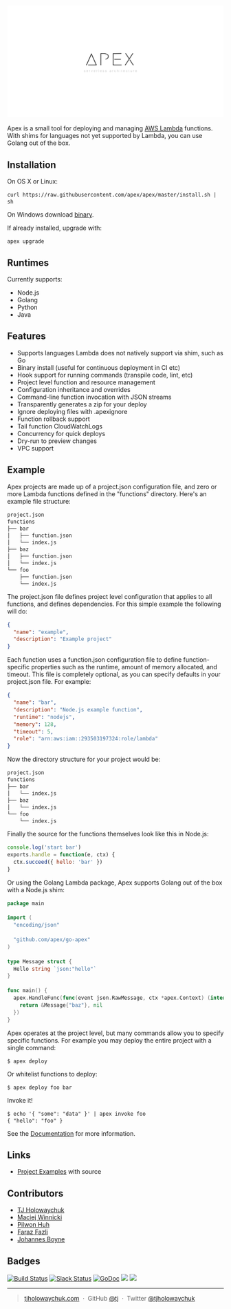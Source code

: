 
![Apex Serverless Architecture](assets/logo.png)

Apex is a small tool for deploying and managing [AWS Lambda](https://aws.amazon.com/lambda/) functions. With shims for languages not yet supported by Lambda, you can use Golang out of the box.

## Installation

On OS X or Linux:

```
curl https://raw.githubusercontent.com/apex/apex/master/install.sh | sh
```

On Windows download [binary](https://github.com/apex/apex/releases).

If already installed, upgrade with:

```
apex upgrade
```

## Runtimes

Currently supports:

- Node.js
- Golang
- Python
- Java

## Features

- Supports languages Lambda does not natively support via shim, such as Go
- Binary install (useful for continuous deployment in CI etc)
- Hook support for running commands (transpile code, lint, etc)
- Project level function and resource management
- Configuration inheritance and overrides
- Command-line function invocation with JSON streams
- Transparently generates a zip for your deploy
- Ignore deploying files with .apexignore
- Function rollback support
- Tail function CloudWatchLogs
- Concurrency for quick deploys
- Dry-run to preview changes
- VPC support

## Example

Apex projects are made up of a project.json configuration file, and zero or more Lambda functions defined in the "functions" directory. Here's an example file structure:

```
project.json
functions
├── bar
│   ├── function.json
│   └── index.js
├── baz
│   ├── function.json
│   └── index.js
└── foo
    ├── function.json
    └── index.js
```

The project.json file defines project level configuration that applies to all functions, and defines dependencies. For this simple example the following will do:

```json
{
  "name": "example",
  "description": "Example project"
}
```

Each function uses a function.json configuration file to define function-specific properties such as the runtime, amount of memory allocated, and timeout. This file is completely optional, as you can specify defaults in your project.json file. For example:

```json
{
  "name": "bar",
  "description": "Node.js example function",
  "runtime": "nodejs",
  "memory": 128,
  "timeout": 5,
  "role": "arn:aws:iam::293503197324:role/lambda"
}
```

Now the directory structure for your project would be:

```
project.json
functions
├── bar
│   └── index.js
├── baz
│   └── index.js
└── foo
    └── index.js
```

Finally the source for the functions themselves look like this in Node.js:

```js
console.log('start bar')
exports.handle = function(e, ctx) {
  ctx.succeed({ hello: 'bar' })
}
```

Or using the Golang Lambda package, Apex supports Golang out of the box with a Node.js shim:

```go
package main

import (
  "encoding/json"

  "github.com/apex/go-apex"
)

type Message struct {
  Hello string `json:"hello"`
}

func main() {
  apex.HandleFunc(func(event json.RawMessage, ctx *apex.Context) (interface{}, error) {
    return &Message{"baz"}, nil
  })
}
```

Apex operates at the project level, but many commands allow you to specify specific functions. For example you may deploy the entire project with a single command:

```
$ apex deploy
```

Or whitelist functions to deploy:

```
$ apex deploy foo bar
```

Invoke it!

```
$ echo '{ "some": "data" }' | apex invoke foo
{ "hello": "foo" }
```

See the [Documentation](docs) for more information.

## Links

- [Project Examples](_examples) with source

## Contributors

- [TJ Holowaychuk](https://github.com/tj)
- [Maciej Winnicki](https://github.com/mthenw)
- [Pilwon Huh](https://github.com/pilwon)
- [Faraz Fazli](https://github.com/farazfazli)
- [Johannes Boyne](https://github.com/johannesboyne)

## Badges

[![Build Status](https://semaphoreci.com/api/v1/projects/d27ff350-b9c5-4d99-96e5-64b1afb441c5/649392/badge.svg)](https://semaphoreci.com/tj/apex)
[![Slack Status](https://apex-dev.azurewebsites.net/badge.svg)](https://apex-dev.azurewebsites.net/)
[![GoDoc](https://godoc.org/github.com/apex/apex?status.svg)](https://godoc.org/github.com/apex/apex)
![](https://img.shields.io/badge/license-MIT-blue.svg)
![](https://img.shields.io/badge/status-experimental-orange.svg)

---

> [tjholowaychuk.com](http://tjholowaychuk.com) &nbsp;&middot;&nbsp;
> GitHub [@tj](https://github.com/tj) &nbsp;&middot;&nbsp;
> Twitter [@tjholowaychuk](https://twitter.com/tjholowaychuk)

